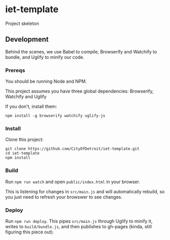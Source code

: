 # iet-template

Project skeleton

## Development

Behind the scenes, we use Babel to compile, Browserify and Watchify to bundle, and Uglify to minify our code.

### Prereqs

You should be running Node and NPM.

This project assumes you have three global dependencies: Browserify, Watchify and Uglify

If you don't, install them:
```
npm install -g browserify watchify uglify-js
```

### Install

Clone this project:
```
git clone https://github.com/CityOfDetroit/iet-template.git
cd iet-template
npm install
```

### Build

Run `npm run watch` and open `public/index.html` in your browser.

This is listening for changes in `src/main.js` and will automatically rebuild, so you just need to refresh your browswer to see changes.

### Deploy

Run `npm run deploy`. This pipes `src/main.js` through Uglify to minify it, writes to `build/bundle.js`, and then publishes to gh-pages (kinda, still figuring this piece out).
